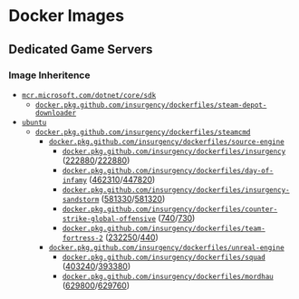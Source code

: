 # Docker Images

## Dedicated Game Servers

### Image Inheritence

- [`mcr.microsoft.com/dotnet/core/sdk`](#)
	- [`docker.pkg.github.com/insurgency/dockerfiles/steam-depot-downloader`](#)
- [`ubuntu`](https://hub.docker.com/_/ubuntu)
	- [`docker.pkg.github.com/insurgency/dockerfiles/steamcmd`](#)
		- [`docker.pkg.github.com/insurgency/dockerfiles/source-engine`](#)
			- [`docker.pkg.github.com/insurgency/dockerfiles/insurgency`](#) ([222880](https://steamdb.info/app/237410/)/[222880](https://steamdb.info/app/222880/))
			- [`docker.pkg.github.com/insurgency/dockerfiles/day-of-infamy`](#) ([462310](https://steamdb.info/app/462310/)/[447820](https://steamdb.info/app/447820/))
			- [`docker.pkg.github.com/insurgency/dockerfiles/insurgency-sandstorm`](#) ([581330](https://steamdb.info/app/581330/)/[581320](https://steamdb.info/app/581320/))
			- [`docker.pkg.github.com/insurgency/dockerfiles/counter-strike-global-offensive`](#) ([740](https://steamdb.info/app/740/)/[730](https://steamdb.info/app/730/))
			- [`docker.pkg.github.com/insurgency/dockerfiles/team-fortress-2`](#) ([232250](https://steamdb.info/app/232250/)/[440](https://steamdb.info/app/440/))
		- [`docker.pkg.github.com/insurgency/dockerfiles/unreal-engine`](#)
			- [`docker.pkg.github.com/insurgency/dockerfiles/squad`](#) ([403240](https://steamdb.info/app/403240/)/[393380](https://steamdb.info/app/393380/))
			- [`docker.pkg.github.com/insurgency/dockerfiles/mordhau`](#) ([629800](https://steamdb.info/app/629800/)/[629760](https://steamdb.info/app/629760/))
